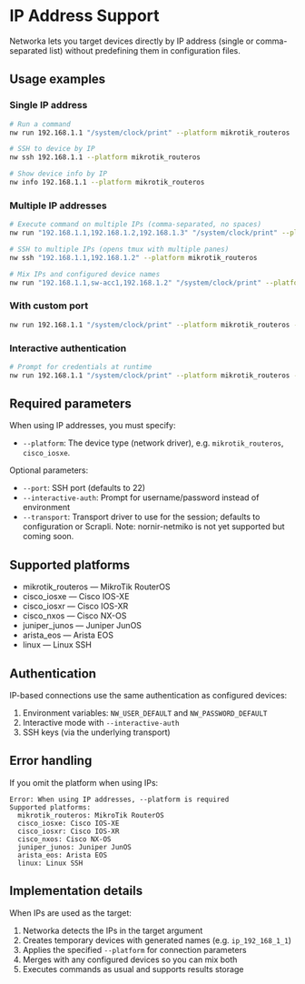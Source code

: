 # IP Address Support

Networka lets you target devices directly by IP address (single or comma-separated list) without predefining them in configuration files.

## Usage examples

### Single IP address

```bash
# Run a command
nw run 192.168.1.1 "/system/clock/print" --platform mikrotik_routeros

# SSH to device by IP
nw ssh 192.168.1.1 --platform mikrotik_routeros

# Show device info by IP
nw info 192.168.1.1 --platform mikrotik_routeros
```

### Multiple IP addresses

```bash
# Execute command on multiple IPs (comma-separated, no spaces)
nw run "192.168.1.1,192.168.1.2,192.168.1.3" "/system/clock/print" --platform mikrotik_routeros

# SSH to multiple IPs (opens tmux with multiple panes)
nw ssh "192.168.1.1,192.168.1.2" --platform mikrotik_routeros

# Mix IPs and configured device names
nw run "192.168.1.1,sw-acc1,192.168.1.2" "/system/clock/print" --platform mikrotik_routeros
```

### With custom port

```bash
nw run 192.168.1.1 "/system/clock/print" --platform mikrotik_routeros --port 2222
```

### Interactive authentication

```bash
# Prompt for credentials at runtime
nw run 192.168.1.1 "/system/clock/print" --platform mikrotik_routeros --interactive-auth
```

## Required parameters

When using IP addresses, you must specify:

- `--platform`: The device type (network driver), e.g. `mikrotik_routeros`, `cisco_iosxe`.

Optional parameters:

- `--port`: SSH port (defaults to 22)
- `--interactive-auth`: Prompt for username/password instead of environment
- `--transport`: Transport driver to use for the session; defaults to configuration or Scrapli. Note: nornir-netmiko is not yet supported but coming soon.

## Supported platforms

- mikrotik_routeros — MikroTik RouterOS
- cisco_iosxe — Cisco IOS-XE
- cisco_iosxr — Cisco IOS-XR
- cisco_nxos — Cisco NX-OS
- juniper_junos — Juniper JunOS
- arista_eos — Arista EOS
- linux — Linux SSH

## Authentication

IP-based connections use the same authentication as configured devices:

1. Environment variables: `NW_USER_DEFAULT` and `NW_PASSWORD_DEFAULT`
2. Interactive mode with `--interactive-auth`
3. SSH keys (via the underlying transport)

## Error handling

If you omit the platform when using IPs:

```text
Error: When using IP addresses, --platform is required
Supported platforms:
  mikrotik_routeros: MikroTik RouterOS
  cisco_iosxe: Cisco IOS-XE
  cisco_iosxr: Cisco IOS-XR
  cisco_nxos: Cisco NX-OS
  juniper_junos: Juniper JunOS
  arista_eos: Arista EOS
  linux: Linux SSH
```

## Implementation details

When IPs are used as the target:

1. Networka detects the IPs in the target argument
2. Creates temporary devices with generated names (e.g. `ip_192_168_1_1`)
3. Applies the specified `--platform` for connection parameters
4. Merges with any configured devices so you can mix both
5. Executes commands as usual and supports results storage
